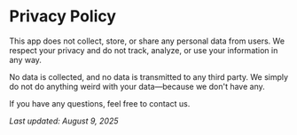 # Privacy Policy

This app does not collect, store, or share any personal data from users. We respect your privacy and do not track, analyze, or use your information in any way.

No data is collected, and no data is transmitted to any third party. We simply do not do anything weird with your data—because we don't have any.

If you have any questions, feel free to contact us.

_Last updated: August 9, 2025_